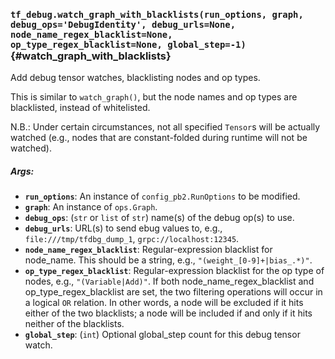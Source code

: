### `tf_debug.watch_graph_with_blacklists(run_options, graph, debug_ops='DebugIdentity', debug_urls=None, node_name_regex_blacklist=None, op_type_regex_blacklist=None, global_step=-1)` {#watch_graph_with_blacklists}

Add debug tensor watches, blacklisting nodes and op types.

This is similar to `watch_graph()`, but the node names and op types are
blacklisted, instead of whitelisted.

N.B.: Under certain circumstances, not all specified `Tensor`s will be
  actually watched (e.g., nodes that are constant-folded during runtime will
  not be watched).

##### Args:


*  <b>`run_options`</b>: An instance of `config_pb2.RunOptions` to be modified.
*  <b>`graph`</b>: An instance of `ops.Graph`.
*  <b>`debug_ops`</b>: (`str` or `list` of `str`) name(s) of the debug op(s) to use.
*  <b>`debug_urls`</b>: URL(s) to send ebug values to, e.g.,
    `file:///tmp/tfdbg_dump_1`, `grpc://localhost:12345`.
*  <b>`node_name_regex_blacklist`</b>: Regular-expression blacklist for node_name.
    This should be a string, e.g., `"(weight_[0-9]+|bias_.*)"`.
*  <b>`op_type_regex_blacklist`</b>: Regular-expression blacklist for the op type of
    nodes, e.g., `"(Variable|Add)"`.
    If both node_name_regex_blacklist and op_type_regex_blacklist
    are set, the two filtering operations will occur in a logical `OR`
    relation. In other words, a node will be excluded if it hits either of
    the two blacklists; a node will be included if and only if it hits
    neither of the blacklists.
*  <b>`global_step`</b>: (`int`) Optional global_step count for this debug tensor
    watch.

